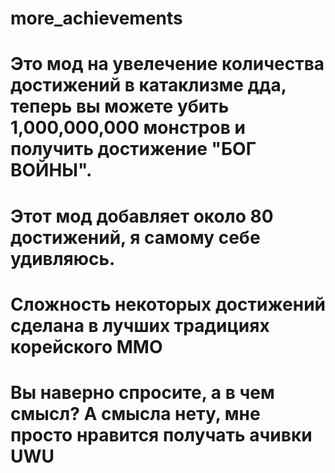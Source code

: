 # more_achievements

# Это мод на увелечение количества достижений в катаклизме дда, теперь вы можете убить 1,000,000,000 монстров и получить достижение "БОГ ВОЙНЫ".
# Этот мод добавляет около 80 достижений, я самому себе удивляюсь.
# Сложность некоторых достижений сделана в лучших традициях корейского ММО 
# Вы наверно спросите, а в чем смысл? А смысла нету, мне просто нравится получать ачивки UWU
